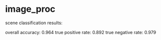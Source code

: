 # image_proc

scene classification results:

overall accuracy: 0.964
true positive rate: 0.892
true negative rate: 0.979
